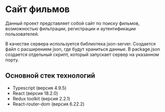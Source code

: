 # Сайт фильмов

Данный проект представляет собой сайт по поиску фильмов, возможностью фильтрации, регистрации и аутентификации пользователей.

В качестве сервера используется библиотека json-server. Создается файл с расширением json, где будут храниться данные. В package.json создается отдельный скрипт, который запускает сервер на указанном порту.

## Основной стек технологий

- Typescript (версия 4.9.5)
- React (версия 18.2.0)
- Redux toolkit (версия 2.2.1)
- React-router-dom (версия 6.22.2)
